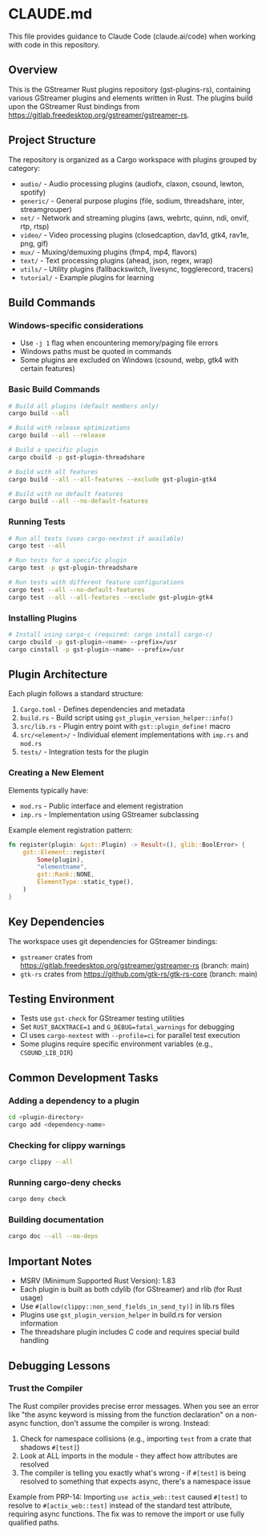 # CLAUDE.md

This file provides guidance to Claude Code (claude.ai/code) when working with code in this repository.

## Overview

This is the GStreamer Rust plugins repository (gst-plugins-rs), containing various GStreamer plugins and elements written in Rust. The plugins build upon the GStreamer Rust bindings from https://gitlab.freedesktop.org/gstreamer/gstreamer-rs.

## Project Structure

The repository is organized as a Cargo workspace with plugins grouped by category:
- `audio/` - Audio processing plugins (audiofx, claxon, csound, lewton, spotify)
- `generic/` - General purpose plugins (file, sodium, threadshare, inter, streamgrouper)
- `net/` - Network and streaming plugins (aws, webrtc, quinn, ndi, onvif, rtp, rtsp)
- `video/` - Video processing plugins (closedcaption, dav1d, gtk4, rav1e, png, gif)
- `mux/` - Muxing/demuxing plugins (fmp4, mp4, flavors)
- `text/` - Text processing plugins (ahead, json, regex, wrap)
- `utils/` - Utility plugins (fallbackswitch, livesync, togglerecord, tracers)
- `tutorial/` - Example plugins for learning

## Build Commands

### Windows-specific considerations
- Use `-j 1` flag when encountering memory/paging file errors
- Windows paths must be quoted in commands
- Some plugins are excluded on Windows (csound, webp, gtk4 with certain features)

### Basic Build Commands
```bash
# Build all plugins (default members only)
cargo build --all

# Build with release optimizations
cargo build --all --release

# Build a specific plugin
cargo cbuild -p gst-plugin-threadshare

# Build with all features
cargo build --all --all-features --exclude gst-plugin-gtk4

# Build with no default features
cargo build --all --no-default-features
```

### Running Tests
```bash
# Run all tests (uses cargo-nextest if available)
cargo test --all

# Run tests for a specific plugin
cargo test -p gst-plugin-threadshare

# Run tests with different feature configurations
cargo test --all --no-default-features
cargo test --all --all-features --exclude gst-plugin-gtk4
```

### Installing Plugins
```bash
# Install using cargo-c (required: cargo install cargo-c)
cargo cbuild -p gst-plugin-<name> --prefix=/usr
cargo cinstall -p gst-plugin-<name> --prefix=/usr
```

## Plugin Architecture

Each plugin follows a standard structure:
1. `Cargo.toml` - Defines dependencies and metadata
2. `build.rs` - Build script using `gst_plugin_version_helper::info()`
3. `src/lib.rs` - Plugin entry point with `gst::plugin_define!` macro
4. `src/<element>/` - Individual element implementations with `imp.rs` and `mod.rs`
5. `tests/` - Integration tests for the plugin

### Creating a New Element

Elements typically have:
- `mod.rs` - Public interface and element registration
- `imp.rs` - Implementation using GStreamer subclassing

Example element registration pattern:
```rust
fn register(plugin: &gst::Plugin) -> Result<(), glib::BoolError> {
    gst::Element::register(
        Some(plugin),
        "elementname",
        gst::Rank::NONE,
        ElementType::static_type(),
    )
}
```

## Key Dependencies

The workspace uses git dependencies for GStreamer bindings:
- `gstreamer` crates from https://gitlab.freedesktop.org/gstreamer/gstreamer-rs (branch: main)
- `gtk-rs` crates from https://github.com/gtk-rs/gtk-rs-core (branch: main)

## Testing Environment

- Tests use `gst-check` for GStreamer testing utilities
- Set `RUST_BACKTRACE=1` and `G_DEBUG=fatal_warnings` for debugging
- CI uses `cargo-nextest` with `--profile=ci` for parallel test execution
- Some plugins require specific environment variables (e.g., `CSOUND_LIB_DIR`)

## Common Development Tasks

### Adding a dependency to a plugin
```bash
cd <plugin-directory>
cargo add <dependency-name>
```

### Checking for clippy warnings
```bash
cargo clippy --all
```

### Running cargo-deny checks
```bash
cargo deny check
```

### Building documentation
```bash
cargo doc --all --no-deps
```

## Important Notes

- MSRV (Minimum Supported Rust Version): 1.83
- Each plugin is built as both cdylib (for GStreamer) and rlib (for Rust usage)
- Use `#[allow(clippy::non_send_fields_in_send_ty)]` in lib.rs files
- Plugins use `gst_plugin_version_helper` in build.rs for version information
- The threadshare plugin includes C code and requires special build handling

## Debugging Lessons

### Trust the Compiler
The Rust compiler provides precise error messages. When you see an error like "the async keyword is missing from the function declaration" on a non-async function, don't assume the compiler is wrong. Instead:
1. Check for namespace collisions (e.g., importing `test` from a crate that shadows `#[test]`)
2. Look at ALL imports in the module - they affect how attributes are resolved
3. The compiler is telling you exactly what's wrong - if `#[test]` is being resolved to something that expects async, there's a namespace issue

Example from PRP-14: Importing `use actix_web::test` caused `#[test]` to resolve to `#[actix_web::test]` instead of the standard test attribute, requiring async functions. The fix was to remove the import or use fully qualified paths.